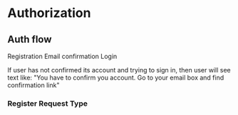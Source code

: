 # Authorization

## Auth flow
<procedure>
<step>Registration</step>
<step>Email confirmation</step>
<step>Login</step>
</procedure>

If user has not confirmed its account and trying to sign in,
then user will see text like:
"You have to confirm you account. Go to your email box and find confirmation link"

### Register Request Type
<tabs>
  <tab title="TypeScript">
    <code-block lang="typescript" src="../codeSnippets/register-request.type.ts" />
  </tab>

  <tab title="Python">
    <code-block lang="python" src="../codeSnippets/register-request.py" />
  </tab>
</tabs>
